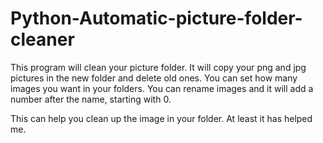 # Python-Automatic-picture-folder-cleaner

This program will clean your picture folder. 
It will copy your png and jpg pictures in the new folder and delete old ones. 
You can set how many images you want in your folders. 
You can rename images and it will add a number after the name, starting with 0.



This can help you clean up the image in your folder. At least it has helped me.
